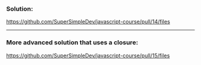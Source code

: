 ### Solution:
https://github.com/SuperSimpleDev/javascript-course/pull/14/files

---

### More advanced solution that uses a closure:
https://github.com/SuperSimpleDev/javascript-course/pull/15/files